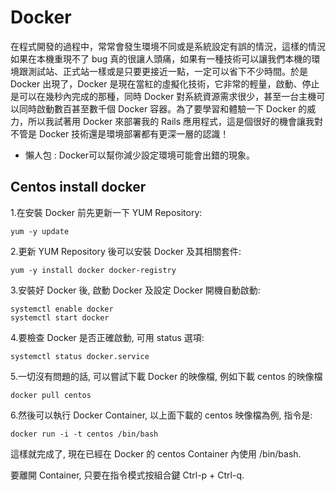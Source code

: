 # Docker

在程式開發的過程中，常常會發生環境不同或是系統設定有誤的情況，這樣的情況如果在本機重現不了 bug 真的很讓人頭痛，如果有一種技術可以讓我們本機的環境跟測試站、正式站一樣或是只要更接近一點，一定可以省下不少時間。於是 Docker 出現了，Docker 是現在當紅的虛擬化技術，它非常的輕量，啟動、停止是可以在幾秒內完成的那種，同時 Docker 對系統資源需求很少，甚至一台主機可以同時啟動數百甚至數千個 Docker 容器。為了要學習和體驗一下 Docker 的威力，所以我試著用 Docker 來部署我的 Rails 應用程式，這是個很好的機會讓我對不管是 Docker 技術還是環境部署都有更深一層的認識！

* 懶人包 : Docker可以幫你減少設定環境可能會出錯的現象。

## Centos install docker

1.在安裝 Docker 前先更新一下 YUM Repository:
```
yum -y update
```

2.更新 YUM Repository 後可以安裝 Docker 及其相關套件:
```
yum -y install docker docker-registry
```

3.安裝好 Docker 後, 啟動 Docker 及設定 Docker 開機自動啟動:
```
systemctl enable docker
systemctl start docker
```

4.要檢查 Docker 是否正確啟動, 可用 status 選項:
```
systemctl status docker.service
```

5.一切沒有問題的話, 可以嘗試下載 Docker 的映像檔, 例如下載 centos 的映像檔
```
docker pull centos
```

6.然後可以執行 Docker Container, 以上面下載的 centos 映像檔為例, 指令是:
```
docker run -i -t centos /bin/bash
```

這樣就完成了, 現在已經在 Docker 的 centos Container 內使用 /bin/bash.

要離開 Container, 只要在指令模式按組合鍵 Ctrl-p + Ctrl-q.
